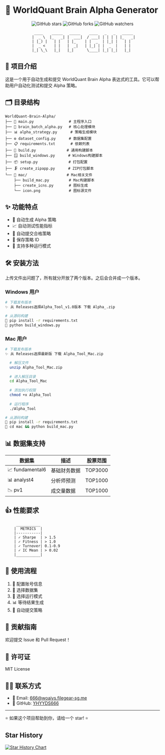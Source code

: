 # 🚀 WorldQuant Brain Alpha Generator

<div align="center">

![GitHub stars](https://img.shields.io/github/stars/YHYYDS666/WorldQuant-Brain-Alpha?style=social)
![GitHub forks](https://img.shields.io/github/forks/YHYYDS666/WorldQuant-Brain-Alpha?style=social)
![GitHub watchers](https://img.shields.io/github/watchers/YHYYDS666/WorldQuant-Brain-Alpha?style=social)

```
  ____    _____   _____    ____   _   _   _____ 
 |  _ \  |_   _| |  ___|  / ___| | | | | |_   _|
 | |_) |   | |   | |_    | |  _  | |_| |   | |  
 |  _ <    | |   |  _|   | |_| | |  _  |   | |  
 |_| \_\   |_|   |_|      \____| |_| |_|   |_|  
```

</div>

## 📖 项目介绍
这是一个用于自动生成和提交 WorldQuant Brain Alpha 表达式的工具。它可以帮助用户自动化测试和提交 Alpha 策略。

## 🗂️ 目录结构
```
WorldQuant-Brain-Alpha/
├── 📜 main.py                # 主程序入口
├── 🧠 brain_batch_alpha.py   # 核心处理模块
├── 📊 alpha_strategy.py      # 策略生成模块
├── ⚙️ dataset_config.py      # 数据集配置
├── 📋 requirements.txt       # 依赖列表
├── 🔨 build.py              # 通用构建脚本
├── 🪟 build_windows.py      # Windows构建脚本
├── 📦 setup.py              # 打包配置
├── 🗜️ create_zipapp.py      # ZIP打包脚本
└── 🍎 mac/                  # Mac相关文件
    ├── build_mac.py         # Mac构建脚本
    ├── create_icns.py       # 图标生成
    └── icon.png             # 图标源文件
```

## ✨ 功能特点
- 🤖 自动生成 Alpha 策略
- 📈 自动测试性能指标
- 🚀 自动提交合格策略
- 💾 保存策略 ID
- 🔄 支持多种运行模式

## 🛠️ 安装方法

上传文件出问题了，所有就分开放了两个版本。之后会合并成一个版本。

### Windows 用户
```bash
# 下载发布版本
✨ 从 Releases选择Alpha_Tool_v1.0版本 下载 Alpha_.zip

# 从源码构建
🔨 pip install -r requirements.txt
🚀 python build_windows.py
```

### Mac 用户
```bash
# 下载发布版本
✨ 从 Releases选择最新版 下载 Alpha_Tool_Mac.zip

  # 解压文件
  unzip Alpha_Tool_Mac.zip
  
  # 进入解压目录
  cd Alpha_Tool_Mac
  
  # 添加执行权限
  chmod +x Alpha_Tool
  
  # 运行程序
  ./Alpha_Tool

# 从源码构建
🔨 pip install -r requirements.txt
🚀 cd mac && python build_mac.py
```

## 📊 数据集支持
| 数据集 | 描述 | 股票范围 |
|--------|------|----------|
| 📈 fundamental6 | 基础财务数据 | TOP3000 |
| 📊 analyst4 | 分析师预测 | TOP1000 |
| 📉 pv1 | 成交量数据 | TOP1000 |

## 👍 性能要求
```
     ___________
    |  METRICS  |
    |-----------|
    | ✓ Sharpe  | > 1.5
    | ✓ Fitness | > 1.0
    | ✓ Turnover| 0.1-0.9
    | ✓ IC Mean | > 0.02
    |___________|
```

## 🎯 使用流程
1. 📝 配置账号信息
2. 🎲 选择数据集
3. 🔄 选择运行模式
4. 📊 等待结果生成
5. 🚀 自动提交策略

## 🤝 贡献指南
欢迎提交 Issue 和 Pull Request！

## 📄 许可证
MIT License

## 👨‍💻 联系方式
- 📧 Email: 666@woaiys.filegear-sg.me
- 🌟 GitHub: [YHYYDS666](https://github.com/YHYYDS666)

---

⭐ 如果这个项目帮助到你，请给一个 star! ⭐

## Star History

<a href="https://star-history.com/#WorldQuant-Brain-AlphaP/WorldQuant-Brain-AlphaP&Date">
 <picture>
   <source media="(prefers-color-scheme: dark)" srcset="https://api.star-history.com/svg?repos=WorldQuant-Brain-AlphaP/WorldQuant-Brain-AlphaP&type=Date&theme=dark" />
   <source media="(prefers-color-scheme: light)" srcset="https://api.star-history.com/svg?repos=WorldQuant-Brain-AlphaP/WorldQuant-Brain-AlphaP&type=Date" />
   <img alt="Star History Chart" src="https://api.star-history.com/svg?repos=WorldQuant-Brain-AlphaP/WorldQuant-Brain-AlphaP&type=Date" />
 </picture>
</a>